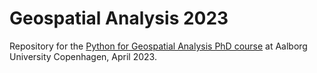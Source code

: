 # Geospatial Analysis 2023

Repository for the [Python for Geospatial Analysis PhD course](https://phd.moodle.aau.dk/course/view.php?id=2136) at Aalborg University Copenhagen, April 2023.
